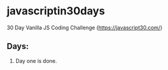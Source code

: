 # javascriptin30days
30 Day Vanilla JS Coding Challenge (https://javascript30.com/)

## Days:
01. Day one is done.
